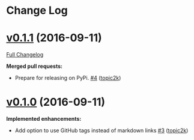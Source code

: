 # Change Log

# [v0.1.1](https://github.com/topic2k/pygcgen/tree/v0.1.1) (2016-09-11)
[Full Changelog](https://github.com/topic2k/pygcgen/compare/v0.1.0...v0.1.1)

**Merged pull requests:**

- Prepare for releasing on PyPi. [\#4](https://github.com/topic2k/pygcgen/pull/4) ([topic2k](https://github.com/topic2k))

# [v0.1.0](https://github.com/topic2k/pygcgen/tree/v0.1.0) (2016-09-11)
**Implemented enhancements:**

- Add option to use GitHub tags instead of markdown links [\#3](https://github.com/topic2k/pygcgen/pull/3) ([topic2k](https://github.com/topic2k))

